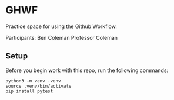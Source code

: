 
# GHWF

Practice space for using the Github Workflow.

Participants:
Ben Coleman
Professor Coleman



## Setup

Before you begin work with this repo, run the following commands:

```
python3 -m venv .venv
source .venv/bin/activate
pip install pytest
```
